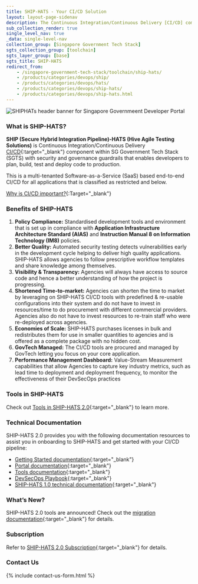 ```yaml
---
title: SHIP-HATS - Your CI/CD Solution
layout: layout-page-sidenav
description: The Continuous Integration/Continuous Delivery [CI/CD] component within SG Tech Stack (SGTS) with security and governance guardrails that enables developers to plan, build, test and deploy code to production.
sub_collection_render: true
single_level_nav: true
_data: single-level-nav
collection_group: [Singapore Government Tech Stack]
sgts_collection_group: [toolchain]
sgts_layer_group: [base]
sgts_title: SHIP-HATS
redirect_from:
    - /singapore-government-tech-stack/toolchain/ship-hats/
    - /products/categories/devops/ship/
    - /products/categories/devops/hats/
    - /products/categories/devops/ship-hats/
    - /products/categories/devops/ship-hats.html
---
```


![SHIPHATs header banner for Singapore Governmeent Developer Portal](/assets/img/SHIP-HATS-HeaderBanner-v8.png)

### What is SHIP-HATS?

**SHIP (Secure Hybrid Integration Pipeline)-HATS (Hive Agile Testing Solutions)** is Continuous Integration/Continuous Delivery [CI/CD](https://en.wikipedia.org/wiki/CI/CD){:target="_blank"} component within SG Government Tech Stack (SGTS) with security and governance guardrails that enables developers to plan, build, test and deploy code to production.

This is a multi-tenanted Software-as-a-Service (SaaS) based end-to-end CI/CD for all applications that is classified as restricted and below.

[Why is CI/CD important?](https://youtu.be/RlZCyexsJBc?t=260){:Target="_blank"}

### Benefits of SHIP-HATS

1. **Policy Compliance:** Standardised development tools and environment that is set up in compliance with **Application Infrastructure Architecture Standard (AIAS)** and **Instruction Manual 8 on Information Technology (IM8)** policies.
2. **Better Quality:** Automated security testing detects vulnerabilities early in the development cycle helping to deliver high quality applications. SHIP-HATS allows agencies to follow prescriptive workflow templates and share knowledge among themselves.
3. **Visibility & Transparency:** Agencies will always have access to source code and hence a better understanding of how the project is progressing.
4. **Shortened Time-to-market:** Agencies can shorten the time to market by leveraging on SHIP-HATS CI/CD tools with predefined & re-usable configurations into their system and do not have to invest in resources/time to do procurement with different commercial providers. Agencies also do not have to invest resources to re-train staff who were re-deployed across agencies.
5. **Economies of Scale:** SHIP-HATS purchases licenses in bulk and redistributes them for use in smaller quantities to agencies and is offered as a complete package with no hidden cost.
6. **GovTech Managed:** The CI/CD tools are procured and managed by GovTech letting you focus on your core application.
7. **Performance Management Dashboard:** Value-Stream Measurement capabilities that allow Agencies to capture key industry metrics, such as lead time to deployment and deployment frequency, to monitor the effectiveness of their DevSecOps practices

### Tools in SHIP-HATS

Check out [Tools in SHIP-HATS 2.0](https://docs.developer.tech.gov.sg/docs/ship-hats-getting-started/ship-hats-tools){:target="_blank"} to learn more.

### Technical Documentation

SHIP-HATS 2.0 provides you with the following documentation resources to assist you in onboarding to SHIP-HATS and get started with your CI/CD pipeline: 

- [Getting Started documentation](https://docs.developer.tech.gov.sg/docs/ship-hats-getting-started/#/){:target="_blank"}
- [Portal documentation](https://docs.developer.tech.gov.sg/docs/ship-hats-portal/#/ship-hats-portal-overview){:target="_blank"}
- [Tools documentation](https://docs.developer.tech.gov.sg/docs/ship-hats-tools/#/){:target="_blank"}
- [DevSecOps Playbook](https://docs.developer.tech.gov.sg/docs/devsecops-playbook/#/){:target="_blank"}
- [SHIP-HATS 1.0 technical documentation](https://docs.developer.tech.gov.sg/docs/ship-hats-documentation/#/){:target="_blank"}

### What’s New?

SHIP-HATS 2.0 tools are announced! Check out the [migration documentation](https://docs.developer.tech.gov.sg/docs/ship-hats-migration/#/ship-hats-migration-to-2.0){:target="_blank"} for details. 

### Subscription

Refer to [SHIP-HATS 2.0 Subscription](https://docs.developer.tech.gov.sg/docs/ship-hats-getting-started/subscription){:target="_blank"} for details. 

### Contact Us

{% include contact-us-form.html %}

